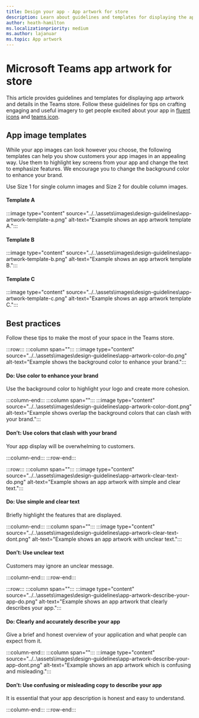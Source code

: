 ```yaml
---
title: Design your app - App artwork for store
description: Learn about guidelines and templates for displaying the app artwork.
author: heath-hamilton
ms.localizationpriority: medium
ms.author: lajanuar
ms.topic: App artwork
---
```

# Microsoft Teams app artwork for store

This article provides guidelines and templates for displaying app artwork and details in the Teams store. Follow these guidelines for tips on crafting engaging and useful imagery to get people excited about your app in [fluent icons](https://react.fluentui.dev/?path=/docs/concepts-developer-icons-icons--page) and [teams icon](https://fluentsite.z22.web.core.windows.net/icon-viewer).

## App image templates

While your app images can look however you choose, the following templates can help you show customers your app images in an appealing way. Use them to highlight key screens from your app and change the text to emphasize features. We encourage you to change the background color to enhance your brand.

Use Size 1 for single column images and Size 2 for double column images.

#### Template A

:::image type="content" source="../..\assets\images\design-guidelines\app-artwork-template-a.png" alt-text="Example shows an app artwork template A.":::

#### Template B

:::image type="content" source="../..\assets\images\design-guidelines\app-artwork-template-b.png" alt-text="Example shows an app artwork template B.":::

#### Template C

:::image type="content" source="../..\assets\images\design-guidelines\app-artwork-template-c.png" alt-text="Example shows an app artwork template C.":::

## Best practices

Follow these tips to make the most of your space in the Teams store.

:::row:::
   :::column span="":::
:::image type="content" source="../..\assets\images\design-guidelines\app-artwork-color-do.png" alt-text="Example shows the background color to enhance your brand.":::

#### Do: Use color to enhance your brand

Use the background color to highlight your logo and create more cohesion.

   :::column-end:::
   :::column span="":::
:::image type="content" source="../..\assets\images\design-guidelines\app-artwork-color-dont.png" alt-text="Example shows overlap the background colors that can clash with your brand.":::

#### Don’t: Use colors that clash with your brand

Your app display will be overwhelming to customers.

   :::column-end:::
:::row-end:::

:::row:::
   :::column span="":::
:::image type="content" source="../..\assets\images\design-guidelines\app-artwork-clear-text-do.png" alt-text="Example shows an app artwork with simple and clear text.":::

#### Do: Use simple and clear text

Briefly highlight the features that are displayed.

   :::column-end:::
   :::column span="":::
:::image type="content" source="../..\assets\images\design-guidelines\app-artwork-clear-text-dont.png" alt-text="Example shows an app artwork with unclear text.":::

#### Don’t: Use unclear text

Customers may ignore an unclear message.

   :::column-end:::
:::row-end:::

:::row:::
   :::column span="":::
:::image type="content" source="../..\assets\images\design-guidelines\app-artwork-describe-your-app-do.png" alt-text="Example shows an app artwork that clearly describes your app.":::

#### Do: Clearly and accurately describe your app

Give a brief and honest overview of your application and what people can expect from it.

   :::column-end:::
   :::column span="":::
:::image type="content" source="../..\assets\images\design-guidelines\app-artwork-describe-your-app-dont.png" alt-text="Example shows an app artwork which is confusing and misleading.":::

#### Don’t: Use confusing or misleading copy to describe your app

It is essential that your app description is honest and easy to understand.

   :::column-end:::
:::row-end:::
